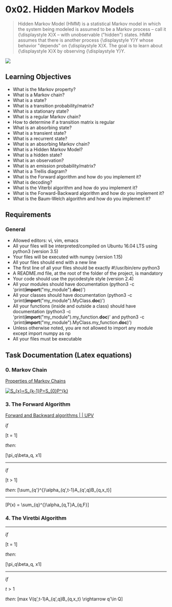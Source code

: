 # 0x02. Hidden Markov Models


> Hidden Markov Model (HMM) is a statistical Markov model in which the system being modeled is assumed to be a Markov process – call it {\displaystyle X}X – with unobservable ("hidden") states. HMM assumes that there is another process {\displaystyle Y}Y whose behavior "depends" on {\displaystyle X}X. The goal is to learn about {\displaystyle X}X by observing {\displaystyle Y}Y.

<img src="https://upload.wikimedia.org/wikipedia/commons/thumb/8/8a/HiddenMarkovModel.svg/300px-HiddenMarkovModel.svg.png">


## Learning Objectives

* What is the Markov property?
* What is a Markov chain?
* What is a state?
* What is a transition probability/matrix?
* What is a stationary state?
* What is a regular Markov chain?
* How to determine if a transition matrix is regular
* What is an absorbing state?
* What is a transient state?
* What is a recurrent state?
* What is an absorbing Markov chain?
* What is a Hidden Markov Model?
* What is a hidden state?
* What is an observation?
* What is an emission probability/matrix?
* What is a Trellis diagram?
* What is the Forward algorithm and how do you implement it?
* What is decoding?
* What is the Viterbi algorithm and how do you implement it?
* What is the Forward-Backward algorithm and how do you implement it?
* What is the Baum-Welch algorithm and how do you implement it?

## Requirements

### General

* Allowed editors: vi, vim, emacs
* All your files will be interpreted/compiled on Ubuntu 16.04 LTS using python3 (version 3.5)
* Your files will be executed with numpy (version 1.15)
* All your files should end with a new line
* The first line of all your files should be exactly #!/usr/bin/env python3
* A README.md file, at the root of the folder of the project, is mandatory
* Your code should use the pycodestyle style (version 2.4)
* All your modules should have documentation (python3 -c 'print(__import__("my_module").__doc__)')
* All your classes should have documentation (python3 -c 'print(__import__("my_module").MyClass.__doc__)')
* All your functions (inside and outside a class) should have documentation (python3 -c 'print(__import__("my_module").my_function.__doc__)' and python3 -c 'print(__import__("my_module").MyClass.my_function.__doc__)')
* Unless otherwise noted, you are not allowed to import any module except import numpy as np
* All your files must be executable


## Task Documentation (Latex equations)

### 0. Markov Chain

[Properties of Markov Chains ](http://www3.govst.edu/kriordan/files/ssc/math161/pdf/Chapter10ppt.pdf)

<a href="https://www.codecogs.com/eqnedit.php?latex=S_{x}=S_{k-1}P=S_{0}P^{k}" target="_blank"><img src="https://latex.codecogs.com/gif.latex?S_{x}=S_{k-1}P=S_{0}P^{k}" title="S_{x}=S_{k-1}P=S_{0}P^{k}" /></a>

### 3. The Forward Algorithm 

[Forward and Backward algorithms | | UPV](https://www.youtube.com/watch?v=u45KR9eCvJs)

*if* 

\[t = 1\]

*then*:

\[\pi_q\beta_q, x1\]

---
*if* 

\[t > 1\]

*then*:
\[\sum_{q'}^{}\alpha_{q',t-1}A_{q',q}B_{q,x_t}\]

---

\[P(x) = \sum_{q}^{}\alpha_{q,T}A_{q,F}\]


### 4. The Viretbi Algorithm 
---
*if* 

\[t = 1\]

*then*:

\[\pi_q\beta_q, x1\]

---
*if* 

$t > 1$

*then*:
\[max V(q',t-1)A_{q',q}B_{q,x_t} \rightarrow q'\in Q\]